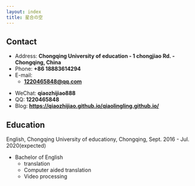 ```yaml
---
layout: index
title: 星合の空
---
```

## Contact

- Address: **Chongqing University of education - 1 chongjiao  Rd. - Chongqing, China**
- Phone: **+86 18883614294**
- E-mail:
  - **1220465848@qq.com**
<!-- - **wukan3@mail2.sysu.edu.cn**
  - **im.wu.kan@gmail.com** -->
- WeChat: **qiaozhijiao888**
- QQ: **1220465848**
- Blog: **<https://qiaozhijiao.github.io/qiaolingling.github.io/>**

## Education

English, Chongqing University of educationy, Chongqing, Sept. 2016 - Jul. 2020(expected)

- Bachelor of English
  - translation
  - Computer aided translation
  - Video processing

<!-- ## Honor -->

<!-- - **Top 0.05% in 11395**, [The 18th CCF Certified Software Professional](https://wu-kan.github.io/posts/acm/%E9%A2%98%E8%A7%A3/%E7%AC%AC%E5%8D%81%E5%85%AB%E6%AC%A1CCF%E8%AE%A1%E7%AE%97%E6%9C%BA%E8%BD%AF%E4%BB%B6%E8%83%BD%E5%8A%9B%E8%AE%A4%E8%AF%81), Dec. 2019
- **Silver Medal**, [ICPC Asia Regional Contest Xuzhou Site](https://wu-kan.github.io/posts/acm/%E5%86%8D%E8%A7%81-%E7%AE%97%E6%B3%95%E7%AB%9E%E8%B5%9B), Nov. 2019
- **Second Scholarship**, Oct. 2019
- **First Prize**, China Collegiate Programming Contest, Guangdong Division, May 2019
- **Third Scholarship**, Oct. 2018
- **First Prize**, China Collegiate Programming Contest, Guangdong Division, May 2018 -->

<!-- ## Project

TBD
 -->
<!-- ## Skill

- **C/C++**, Familiar
  - **OpenMP**, Familiar
  - **MPI**, Familiar&Learning
  - **CUDA**, Learning
- **Python**, Familiar
- **Markdown**, Familiar
- **LaTex**, Familiar
- **Linux**, Familiar&Learning
- **Git**, Familiar
- **VSCode**, Familiar
 -->
<!-- ## Leadership

TBD
 -->
